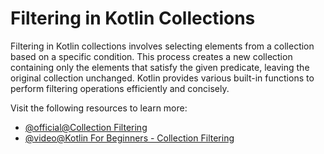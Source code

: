 # Filtering in Kotlin Collections

Filtering in Kotlin collections involves selecting elements from a collection based on a specific condition. This process creates a new collection containing only the elements that satisfy the given predicate, leaving the original collection unchanged. Kotlin provides various built-in functions to perform filtering operations efficiently and concisely.

Visit the following resources to learn more:

- [@official@Collection Filtering](https://kotlinlang.org/docs/collection-filtering.html)
- [@video@Kotlin For Beginners - Collection Filtering](https://www.youtube.com/watch?v=ZK9_qMxpqvk)
